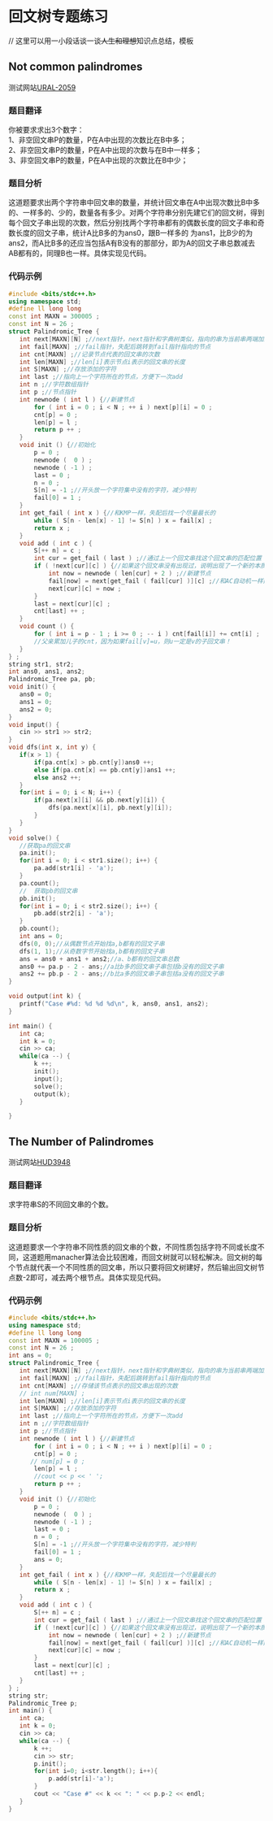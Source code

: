 ﻿# 回文树专题练习

// 这里可以用一小段话谈一谈~~人生和理想~~知识点总结，模板

## Not common palindromes     

测试网站[URAL-2059](https://vjudge.net/problem/URAL-2059)    

### 题目翻译  

你被要求求出3个数字：   
1、非空回文串P的数量，P在A中出现的次数比在B中多；     
2、非空回文串P的数量，P在A中出现的次数与在B中一样多；  
3、非空回文串P的数量，P在A中出现的次数比在B中少；  
	   
### 题目分析  	

这道题要求出两个字符串中回文串的数量，并统计回文串在A中出现次数比B中多的、一样多的、少的，数量各有多少。对两个字符串分别先建它们的回文树，得到每个回文子串出现的次数，然后分别找两个字符串都有的偶数长度的回文子串和奇数长度的回文子串，统计A比B多的为ans0，跟B一样多的
为ans1，比B少的为ans2，而A比B多的还应当包括A有B没有的那部分，即为A的回文子串总数减去AB都有的，同理B也一样。具体实现见代码。

### 代码示例 

 ```c++	
#include <bits/stdc++.h>
using namespace std;
#define ll long long
const int MAXN = 300005 ;
const int N = 26 ;
struct Palindromic_Tree {
    int next[MAXN][N] ;//next指针，next指针和字典树类似，指向的串为当前串两端加上同一个字符构成
    int fail[MAXN] ;//fail指针，失配后跳转到fail指针指向的节点
    int cnt[MAXN] ;//记录节点代表的回文串的次数
    int len[MAXN] ;//len[i]表示节点i表示的回文串的长度
    int S[MAXN] ;//存放添加的字符
    int last ;//指向上一个字符所在的节点，方便下一次add
    int n ;//字符数组指针
    int p ;//节点指针
    int newnode ( int l ) {//新建节点
        for ( int i = 0 ; i < N ; ++ i ) next[p][i] = 0 ;
        cnt[p] = 0 ;
        len[p] = l ;
        return p ++ ;
    }
    void init () {//初始化
        p = 0 ;
        newnode (  0 ) ;
        newnode ( -1 ) ;
        last = 0 ;
        n = 0 ;
        S[n] = -1 ;//开头放一个字符集中没有的字符，减少特判
        fail[0] = 1 ;
    }
    int get_fail ( int x ) {//和KMP一样，失配后找一个尽量最长的
        while ( S[n - len[x] - 1] != S[n] ) x = fail[x] ;
        return x ;
    }
    void add ( int c ) {
        S[++ n] = c ;
        int cur = get_fail ( last ) ;//通过上一个回文串找这个回文串的匹配位置
        if ( !next[cur][c] ) {//如果这个回文串没有出现过，说明出现了一个新的本质不同的回文串
            int now = newnode ( len[cur] + 2 ) ;//新建节点
            fail[now] = next[get_fail ( fail[cur] )][c] ;//和AC自动机一样建立fail指针，以便失配后跳转
            next[cur][c] = now ;
        }
        last = next[cur][c] ;
        cnt[last] ++ ;
    }
    void count () {
        for ( int i = p - 1 ; i >= 0 ; -- i ) cnt[fail[i]] += cnt[i] ;
        //父亲累加儿子的cnt，因为如果fail[v]=u，则u一定是v的子回文串！
    }
} ;
string str1, str2;
int ans0, ans1, ans2;
Palindromic_Tree pa, pb;
void init() {
    ans0 = 0;
    ans1 = 0;
    ans2 = 0;
}
void input() {
    cin >> str1 >> str2;
}
void dfs(int x, int y) {
    if(x > 1) {
        if(pa.cnt[x] > pb.cnt[y])ans0 ++;
        else if(pa.cnt[x] == pb.cnt[y])ans1 ++;
        else ans2 ++;
    }
    for(int i = 0; i < N; i++) {
        if(pa.next[x][i] && pb.next[y][i]) {
            dfs(pa.next[x][i], pb.next[y][i]);
        }
    }
}
void solve() {
    //获取pa的回文串
    pa.init();
    for(int i = 0; i < str1.size(); i++) {
        pa.add(str1[i] - 'a');
    }
    pa.count();
    //  获取pb的回文串
    pb.init();
    for(int i = 0; i < str2.size(); i++) {
        pb.add(str2[i] - 'a');
    }
    pb.count();
    int ans = 0;
    dfs(0, 0);//从偶数节点开始找a,b都有的回文子串
    dfs(1, 1);//从奇数字节开始找a,b都有的回文子串
    ans = ans0 + ans1 + ans2;//a、b都有的回文串总数
    ans0 += pa.p - 2 - ans;//a比b多的回文串子串包括b没有的回文子串
    ans2 += pb.p - 2 - ans;//b比a多的回文串子串包括a没有的回文子串
}

void output(int k) {
    printf("Case #%d: %d %d %d\n", k, ans0, ans1, ans2);
}

int main() {
    int ca;
    int k = 0;
    cin >> ca;
    while(ca --) {
        k ++;
        init();
        input();
        solve();
        output(k);
    }

}
```


## The Number of Palindromes           
  
测试网站[HUD3948](https://vjudge.net/problem/HDU-3948) 

### 题目翻译  
求字符串S的不同回文串的个数。    

### 题目分析  	
这道题要求一个字符串不同性质的回文串的个数，不同性质包括字符不同或长度不同，这道题用manacher算法会比较困难，而回文树就可以轻松解决。回文树的每个节点就代表一个不同性质的回文串，所以只要将回文树建好，然后输出回文树节点数-2即可，减去两个根节点。具体实现见代码。

### 代码示例  

 ```c++	
#include <bits/stdc++.h>
using namespace std;
#define ll long long
const int MAXN = 100005 ;
const int N = 26 ;
int ans = 0;
struct Palindromic_Tree {
    int next[MAXN][N] ;//next指针，next指针和字典树类似，指向的串为当前串两端加上同一个字符构成
    int fail[MAXN] ;//fail指针，失配后跳转到fail指针指向的节点
    int cnt[MAXN] ;//存储该节点表示的回文串出现的次数
    // int num[MAXN] ;
    int len[MAXN] ;//len[i]表示节点i表示的回文串的长度
    int S[MAXN] ;//存放添加的字符
    int last ;//指向上一个字符所在的节点，方便下一次add
    int n ;//字符数组指针
    int p ;//节点指针
    int newnode ( int l ) {//新建节点
        for ( int i = 0 ; i < N ; ++ i ) next[p][i] = 0 ;
        cnt[p] = 0 ;
       // num[p] = 0 ;
        len[p] = l ;
        //cout << p << ' ';
        return p ++ ;
    }
    void init () {//初始化
        p = 0 ;
        newnode (  0 ) ;
        newnode ( -1 ) ;
        last = 0 ;
        n = 0 ;
        S[n] = -1 ;//开头放一个字符集中没有的字符，减少特判
        fail[0] = 1 ;
        ans = 0;
    }
    int get_fail ( int x ) {//和KMP一样，失配后找一个尽量最长的
        while ( S[n - len[x] - 1] != S[n] ) x = fail[x] ;
        return x ;
    }
    void add ( int c ) {
        S[++ n] = c ;
        int cur = get_fail ( last ) ;//通过上一个回文串找这个回文串的匹配位置
        if ( !next[cur][c] ) {//如果这个回文串没有出现过，说明出现了一个新的本质不同的回文串
            int now = newnode ( len[cur] + 2 ) ;//新建节点
            fail[now] = next[get_fail ( fail[cur] )][c] ;//和AC自动机一样建立fail指针，以便失配后跳转
            next[cur][c] = now ;
        }
        last = next[cur][c] ;
        cnt[last] ++ ;
    }
} ;
string str;
Palindromic_Tree p;
int main() {
    int ca;
    int k = 0;
    cin >> ca;
    while(ca --) {
        k ++;
        cin >> str;
        p.init();
        for(int i=0; i<str.length(); i++){
            p.add(str[i]-'a');
        }
        cout << "Case #" << k << ": " << p.p-2 << endl;
    }
}
```